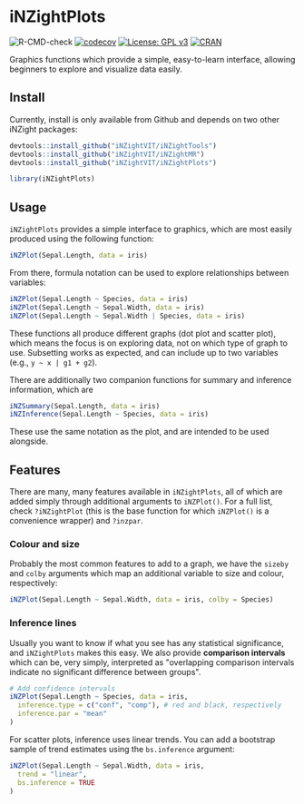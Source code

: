 # iNZightPlots
![R-CMD-check](https://github.com/iNZightVIT/iNZightPlots/workflows/R-CMD-check/badge.svg)
[![codecov](https://codecov.io/gh/iNZightVIT/iNZightPlots/branch/dev/graph/badge.svg)](https://codecov.io/gh/iNZightVIT/iNZightPlots)
[![License: GPL v3](https://img.shields.io/badge/License-GPL%20v3-blue.svg)](http://www.gnu.org/licenses/gpl-3.0)
[![CRAN](https://www.r-pkg.org/badges/version/iNZightPlots)](https://CRAN.R-project.org/package=iNZightPlots)


Graphics functions which provide a simple, easy-to-learn interface, allowing beginners to explore and visualize data easily.


## Install

Currently, install is only available from Github and depends on two other iNZight packages:
```r
devtools::install_github("iNZightVIT/iNZightTools")
devtools::install_github("iNZightVIT/iNZightMR")
devtools::install_github("iNZightVIT/iNZightPlots")

library(iNZightPlots)
```

## Usage

`iNZightPlots` provides a simple interface to graphics, which are most easily produced using the following function:
```r
iNZPlot(Sepal.Length, data = iris)
```

From there, formula notation can be used to explore relationships between variables:
```r
iNZPlot(Sepal.Length ~ Species, data = iris)
iNZPlot(Sepal.Length ~ Sepal.Width, data = iris)
iNZPlot(Sepal.Length ~ Sepal.Width | Species, data = iris)
```

These functions all produce different graphs (dot plot and scatter plot), which means the focus is on exploring data, not on which type of graph to use. Subsetting works as expected, and can include up to two variables (e.g., `y ~ x | g1 + g2`).

There are additionally two companion functions for summary and inference information, which are
```r
iNZSummary(Sepal.Length, data = iris)
iNZInference(Sepal.Length ~ Species, data = iris)
```
These use the same notation as the plot, and are intended to be used alongside.


## Features

There are many, many features available in `iNZightPlots`, all of which are added simply through additional arguments to `iNZPlot()`. For a full list, check `?iNZightPlot` (this is the base function for which `iNZPlot()` is a convenience wrapper) and `?inzpar`.


### Colour and size

Probably the most common features to add to a graph, we have the `sizeby` and `colby` arguments which map an additional variable to size and colour, respectively:
```r
iNZPlot(Sepal.Length ~ Sepal.Width, data = iris, colby = Species)
```

### Inference lines

Usually you want to know if what you see has any statistical significance, and `iNZightPlots` makes this easy. We also provide __comparison intervals__ which can be, very simply, interpreted as "overlapping comparison intervals indicate no significant difference between groups".
```r
# Add confidence intervals
iNZPlot(Sepal.Length ~ Species, data = iris,
  inference.type = c("conf", "comp"), # red and black, respectively
  inference.par = "mean"
)
```

For scatter plots, inference uses linear trends. You can add a bootstrap sample of trend estimates using the `bs.inference` argument:
```r
iNZPlot(Sepal.Length ~ Sepal.Width, data = iris,
  trend = "linear",
  bs.inference = TRUE
)
```
